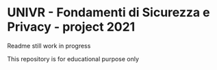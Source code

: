 # UNIVR - Fondamenti di Sicurezza e Privacy - project 2021

Readme still work in progress

This repository is for educational purpose only
